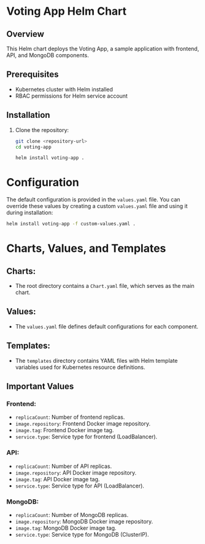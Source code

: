# Voting App Helm Chart

## Overview

This Helm chart deploys the Voting App, a sample application with frontend, API, and MongoDB components.

## Prerequisites

- Kubernetes cluster with Helm installed
- RBAC permissions for Helm service account

## Installation

1. Clone the repository:

   ```bash
   git clone <repository-url>
   cd voting-app

   helm install voting-app .
   ```
# Configuration

The default configuration is provided in the `values.yaml` file. You can override these values by creating a custom `values.yaml` file and using it during installation:

```bash
helm install voting-app -f custom-values.yaml .
```
# Charts, Values, and Templates

## Charts:

- The root directory contains a `Chart.yaml` file, which serves as the main chart.

## Values:

- The `values.yaml` file defines default configurations for each component.

## Templates:

- The `templates` directory contains YAML files with Helm template variables used for Kubernetes resource definitions.


## Important Values

### Frontend:
- `replicaCount`: Number of frontend replicas.
- `image.repository`: Frontend Docker image repository.
- `image.tag`: Frontend Docker image tag.
- `service.type`: Service type for frontend (LoadBalancer).

### API:
- `replicaCount`: Number of API replicas.
- `image.repository`: API Docker image repository.
- `image.tag`: API Docker image tag.
- `service.type`: Service type for API (LoadBalancer).

### MongoDB:
- `replicaCount`: Number of MongoDB replicas.
- `image.repository`: MongoDB Docker image repository.
- `image.tag`: MongoDB Docker image tag.
- `service.type`: Service type for MongoDB (ClusterIP).
